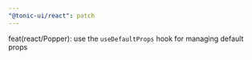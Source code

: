 ```yaml
---
"@tonic-ui/react": patch
---
```


feat(react/Popper): use the `useDefaultProps` hook for managing default props
